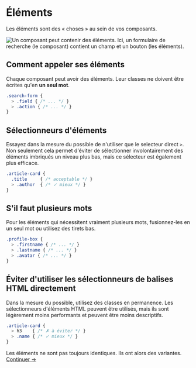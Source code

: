 # Éléments

Les éléments sont des « choses » au sein de vos composants.

![Un composant peut contenir des éléments. Ici, un formulaire de recherche (le composant) contient un champ et un bouton (les éléments).](images/component-elements.png)

## Comment appeler ses éléments
Chaque composant peut avoir des éléments. Leur classes ne doivent être écrites qu'en **un seul mot**.

```scss
.search-form {
  > .field { /* ... */ }
  > .action { /* ... */ }
}
```

## Sélectionneurs d'éléments
Essayez dans la mesure du possible de n'utiliser que le selecteur direct `>`.
Non seulement cela permet d'éviter de sélectionner involontairement des éléments imbriqués un niveau plus bas, mais ce sélecteur est également plus efficace.

```scss
.article-card {
  .title     { /* acceptable */ }
  > .author  { /* ✓ mieux */ }
}
```

## S'il faut plusieurs mots
Pour les éléments qui nécessitent vraiment plusieurs mots, fusionnez-les en un seul mot ou utilisez des tirets bas.

```scss
.profile-box {
  > .firstname { /* ... */ }
  > .lastname { /* ... */ }
  > .avatar { /* ... */ }
}
```

## Éviter d'utiliser les sélectionneurs de balises HTML directement
Dans la mesure du possible, utilisez des classes en permanence. Les sélectionneurs d'éléments HTML peuvent être utilisés, mais ils sont légèrement moins performants et peuvent être moins descriptifs.

```scss
.article-card {
  > h3    { /* ✗ à éviter */ }
  > .name { /* ✓ mieux */ }
}
```

Les éléments ne sont pas toujours identiques. Ils ont alors des variantes.
[Continuer →](variants.md)
<!-- {p:.pull-box} -->
